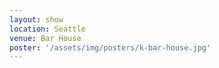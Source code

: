 ```yaml
---
layout: show
location: Seattle
venue: Bar House
poster: '/assets/img/posters/k-bar-house.jpg'
---
```



